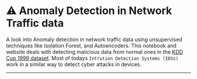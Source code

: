 # ⚠️ Anomaly Detection in Network Traffic data

A look into Anomaly detection in network traffic data using unsupervised techniques like Isolation Forest, and Autoencoders. This notebook and website deals with detecting malicious data from normal ones in the [KDD Cup 1999 dataset](https://www.kaggle.com/datasets/galaxyh/kdd-cup-1999-data). Most of todays `Intrution Detection Systems (IDSs)` work in a similar way to detect cyber attacks in devices.

---
